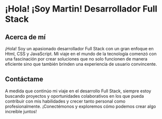 # ¡Hola! ¡Soy Martin! Desarrollador Full Stack

## Acerca de mí
¡Hola! Soy un apasionado desarrollador Full Stack con un gran enfoque en Html, CSS y JavaScript. Mi viaje en el mundo de la tecnología comenzó con una fascinación por crear soluciones que no solo funcionen de manera eficiente sino que también brinden una experiencia de usuario convincente.

## Contáctame
A medida que continúo mi viaje en el desarrollo Full Stack, siempre estoy buscando proyectos y oportunidades colaborativos en los que pueda contribuir con mis habilidades y crecer tanto personal como profesionalmente. ¡Conectémonos y exploremos cómo podemos crear algo increíble juntos!